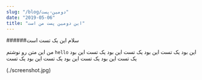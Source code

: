 ```yaml
---
slug: "/blog/دومین-پست"
date: "2019-05-06"
title: "این دومین پست من است"
---
```



######سلام این یک تست است

من این متن رو نوشتم
`hello`
این بود یک تست
این بود یک تست
این بود یک تست
این بود یک تست
این بود یک تست
این بود یک تست
این بود یک تست

(./screenshot.jpg)
